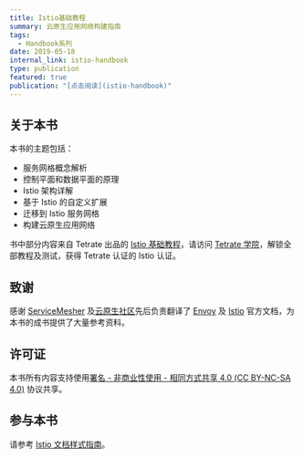 ```yaml
---
title: Istio基础教程
summary: 云原生应用网络构建指南
tags:
  - Handbook系列
date: 2019-05-18
internal_link: istio-handbook
type: publication
featured: true
publication: "[点击阅读](istio-handbook)"
---
```


## 关于本书

本书的主题包括：

- 服务网格概念解析
- 控制平面和数据平面的原理
- Istio 架构详解
- 基于 Istio 的自定义扩展
- 迁移到 Istio 服务网格
- 构建云原生应用网络

书中部分内容来自 Tetrate 出品的 [Istio 基础教程](https://academy.tetrate.io/courses/istio-fundamentals-zh)，请访问 [Tetrate 学院](https://academy.tetrate.io/)，解锁全部教程及测试，获得 Tetrate 认证的 Istio 认证。

## 致谢

感谢 [ServiceMesher](https://www.servicemesher.com) 及[云原生社区](https://cloudnative.to/)先后负责翻译了 [Envoy](https://cloudnative.to/envoy/) 及 [Istio](https://istio.io/latest/zh/) 官方文档，为本书的成书提供了大量参考资料。

## 许可证

本书所有内容支持使用[署名 - 非商业性使用 - 相同方式共享 4.0 (CC BY-NC-SA 4.0)](https://creativecommons.org/licenses/by-nc-sa/4.0/deed.zh)  协议共享。

## 参与本书

请参考 [Istio 文档样式指南](https://istio.io/latest/about/contribute/style-guide/)。
